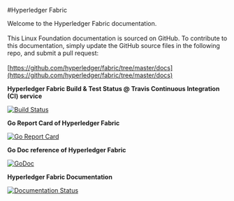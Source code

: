 #Hyperledger Fabric

Welcome to the Hyperledger Fabric documentation. <br><br> This Linux Foundation documentation is sourced on GitHub. To contribute to this documentation, simply update the GitHub source files in the following repo, and submit a pull request: <br><br> [https://github.com/hyperledger/fabric/tree/master/docs](https://github.com/hyperledger/fabric/tree/master/docs)

**Hyperledger Fabric Build & Test Status @ Travis Continuous Integration (CI) service**

[![Build Status](https://travis-ci.org/hyperledger/fabric.svg?branch=master)](https://travis-ci.org/hyperledger/fabric)

**Go Report Card of Hyperledger Fabric**

[![Go Report Card](https://goreportcard.com/badge/github.com/hyperledger/fabric)](https://goreportcard.com/report/github.com/hyperledger/fabric)

**Go Doc reference of Hyperledger Fabric**

[![GoDoc](https://godoc.org/github.com/hyperledger/fabric?status.svg)](https://godoc.org/github.com/hyperledger/fabric)

**Hyperledger Fabric Documentation**

[![Documentation Status](https://readthedocs.org/projects/chaincode-docs/badge/?version=latest)](http://chaincode-docs.readthedocs.io/en/latest/?badge=latest)
